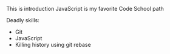 This is introduction
JavaScript is my favorite Code School path

Deadly skills:
* Git
* JavaScript
* Killing history using git rebase
